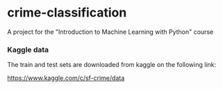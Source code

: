 # crime-classification
A project for the "Introduction to Machine Learning with Python" course

### Kaggle data
The train and test sets are downloaded from kaggle on the following link:

https://www.kaggle.com/c/sf-crime/data